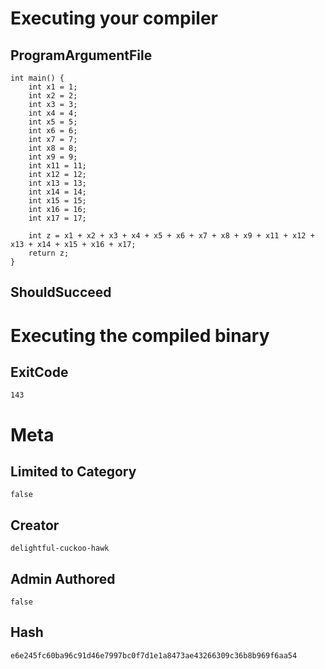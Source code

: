 # Executing your compiler

## ProgramArgumentFile

```
int main() { 
    int x1 = 1;
    int x2 = 2;
    int x3 = 3;
    int x4 = 4;
    int x5 = 5;
    int x6 = 6;
    int x7 = 7;
    int x8 = 8;
    int x9 = 9;
    int x11 = 11;
    int x12 = 12;
    int x13 = 13;
    int x14 = 14;
    int x15 = 15;
    int x16 = 16;
    int x17 = 17;

    int z = x1 + x2 + x3 + x4 + x5 + x6 + x7 + x8 + x9 + x11 + x12 + x13 + x14 + x15 + x16 + x17;
    return z;
}
```

## ShouldSucceed

# Executing the compiled binary

## ExitCode

```
143
```

# Meta

## Limited to Category

```
false
```

## Creator

```
delightful-cuckoo-hawk
```

## Admin Authored

```
false
```

## Hash

```
e6e245fc60ba96c91d46e7997bc0f7d1e1a8473ae43266309c36b8b969f6aa54
```
